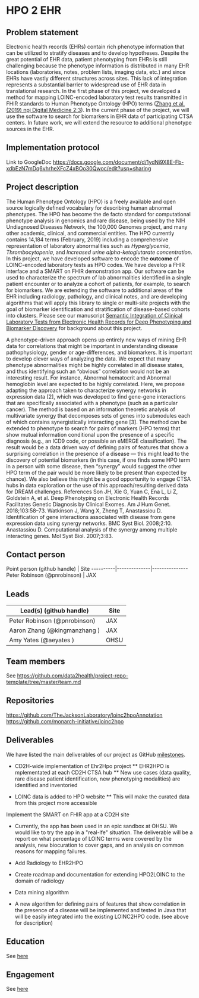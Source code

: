 # HPO 2 EHR

## Problem statement

Electronic health records (EHRs) contain rich phenotype information that can be utilized to stratify diseases and to develop hypotheses. Despite the great potential of EHR data, patient phenotyping from EHRs is still challenging because the phenotype information is distributed in many EHR locations (laboratories, notes, problem lists, imaging data, etc.) and since EHRs have vastly different structures across sites. This lack of integration represents a substantial barrier to widespread use of EHR data in translational research. In the first phase of this project, we developed a method for mapping LOINC-encoded laboratory test results transmitted in FHIR standards to Human Phenotype Ontology (HPO) terms ([Zhang et al. (2019) npj Digital Medicine 2:3](https://www.nature.com/articles/s41746-019-0110-4)). In the current phase of the project, we will use the software to search for biomarkers in EHR data of participating CTSA centers. In future work, we will extend the resource to additional phenotype sources in the EHR.

## Implementation protocol
Link to GoogleDoc https://docs.google.com/document/d/1ydNi9X8E-Fb-xdbEzN7mDq6vhrheXFcZ4xBOo30Qwoc/edit?usp=sharing

## Project description

The Human Phenotype Ontology (HPO) is a freely available and open source logically defined vocabulary for describing human abnormal phenotypes. The HPO has become the de facto standard for computational phenotype analysis in genomics and rare disease, being used by the NIH Undiagnosed Diseases Network, the 100,000 Genomes project, and many other academic, clinical, and commercial entities. The HPO currently contains 14,184 terms (February, 2019)  including a comprehensive representation of laboratory abnormalities such as *Hyperglycemia*, *Thrombocytopenia*, and *Increased urine alpha-ketoglutarate concentration*. In this project, we have developed software to encode the **outcome** of LOINC-encoded laboratory tests as HPO codes. We have develop a FHIR interface and a SMART on FHIR demonstration app. Our software can be used to characterize the spectrum of lab abnormalities identified in a single patient encounter or to analyze a cohort of patients, for example, to search for biomarkers. We are extending the software to additional areas of the EHR including radiology, pathology, and clinical notes, and are developing algorithms that will apply this library to single or multi-site projects with the goal of biomarker identification and stratification of disease-based cohorts into clusters. Please see our manuscript [Semantic Integration of Clinical Laboratory Tests from Electronic Health Records for Deep Phenotyping and Biomarker Discovery](https://www.nature.com/articles/s41746-019-0110-4) for background about this project.

A phenotype-driven approach opens up entirely new ways of mining EHR data for correlations that might be important in understanding disease pathophysiology, gender or age-differences, and biomarkers. It is important to develop clever ways of analyzing the data. We expect that many phenotype abnormalities might be highly correlated in all disease states, and thus identifying such an “obvious” correlation would not be an interesting result. For instance, Abnormal hematocrit and Abnormal hemoglobin level are expected to be highly correlated. Here, we propose adapting the approach taken to characterize synergy networks in expression data [2], which was developed to find gene-gene interactions that are specifically associated with a phenotype (such as a particular cancer). The method is based on an information theoretic analysis of multivariate synergy that decomposes sets of genes into submodules each of which contains synergistically interacting gene [3]. The method can be extended to phenotype to search for pairs of markers (HPO terms) that show mutual information conditional upon the presence of a specific diagnosis (e.g., an ICD9 code, or possible an eMERGE classification). The result would be a data driven way of defining pairs of features that show a surprising correlation in the presence of a disease — this might lead to the discovery of potential biomarkers (in this case, if one finds some HPO term in a person with some disease, then “synergy” would suggest the other HPO term of the pair would be more likely to be present than expected by chance). We also believe this might be a good opportunity to engage CTSA hubs in data exploration or the use of this approach/resulting derived data for DREAM challenges. References Son JH, Xie G, Yuan C, Ena L, Li Z, Goldstein A, et al. Deep Phenotyping on Electronic Health Records Facilitates Genetic Diagnosis by Clinical Exomes. Am J Hum Genet. 2018;103:58–73. Watkinson J, Wang X, Zheng T, Anastassiou D. Identification of gene interactions associated with disease from gene expression data using synergy networks. BMC Syst Biol. 2008;2:10. Anastassiou D. Computational analysis of the synergy among multiple interacting genes. Mol Syst Biol. 2007;3:83. 


## Contact person

Point person (github handle) | Site 
----------|--------------|---------------
Peter Robinson (@pnrobinson) | JAX 

## Leads 

Lead(s) (github handle) | Site
----------|--------------|
Peter Robinson (@pnrobinson) | JAX
Aaron Zhang (@kingmanzhang ) | JAX
Amy Yates (@aeyates ) | OHSU

## Team members 

See https://github.com/data2health/project-repo-template/tree/master/team.md

## Repositories

https://github.com/TheJacksonLaboratory/loinc2hpoAnnotation
https://github.com/monarch-initiative/loinc2hpo

## Deliverables
We have listed the main deliverables of our project as GitHub [milestones](https://github.com/data2health/hpo2ehr.prj/milestones).

* CD2H-wide implementation of Ehr2Hpo project
** EHR2HPO is mplementated at each CD2H CTSA hub
** New use cases (data quality, rare disease patient identification, new phenotyping modalities) are identified and inventoried
 
* LOINC data is added to HPO website
** This will make the curated data from this project more accessible

Implement the SMART on FHIR app at a CD2H site
* Currently, the app has been used in an epic sandbox at OHSU. We would like to try the app in a "real-lfe" situation. The deliverable will be a report on what percentage of LOINC terms were covered by the analysis, new biocuration to cover gaps, and an analysis on common reasons for mapping failures.

* Add Radiology to EHR2HPO
* Create roadmap and documentation for extending HPO2LOINC to the domain of radiology

* Data mining algorithm
* A new algorithm for defining pairs of features that show correlation in the presence of a disease will be implemented and tested in Java that will be easily integrated into the existing LOINC2HPO code. (see above for description)

## Education

See  [here](education.md)

## Engagement
See [here](engagement.md)


